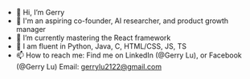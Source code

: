 - 👋 Hi, I’m Gerry
- 👀 I'm an aspiring co-founder, AI researcher, and product growth manager
- 🌱 I’m currently mastering the React framework 
- 🧠 I am fluent in Python, Java, C, HTML/CSS, JS, TS
- 📫 How to reach me: Find me on LinkedIn (@Gerry Lu), or Facebook (@Gerry Lu)
Email: gerrylu2122@gmail.com


